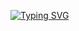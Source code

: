 [![Typing SVG](https://readme-typing-svg.demolab.com?font=Fira+Code&size=28&duration=3000&pause=1000&color=09F70BAE&center=true&multiline=true&width=800&height=80&lines=Team+Project+of+Group+20;-----+SIMPLY+CHOCOLATE+TEMPLATE+----)](https://git.io/typing-svg)
